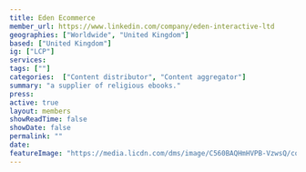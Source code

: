 ```yaml
---
title: Eden Ecommerce
member_url: https://www.linkedin.com/company/eden-interactive-ltd
geographies: ["Worldwide", "United Kingdom"]
based: ["United Kingdom"]
ig: ["LCP"] 
services: 
tags: [""]
categories:  ["Content distributor", "Content aggregator"] 
summary: "a supplier of religious ebooks."
press:
active: true
layout: members
showReadTime: false
showDate: false
permalink: ""
date: 
featureImage: "https://media.licdn.com/dms/image/C560BAQHmHVPB-VzwsQ/company-logo_200_200/0/1631320609942?e=1723680000&v=beta&t=rqbPSQmaLVZpDwsLm6jOGWz-UO_L08INajOqTQ45o7A"
---
```

